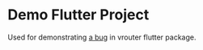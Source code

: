 # Demo Flutter Project

Used for demonstrating [a bug](https://github.com/lulupointu/vrouter/issues/154) in vrouter flutter package.